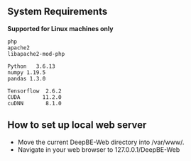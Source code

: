 ## System Requirements
**Supported for Linux machines only**
```
php
apache2
libapache2-mod-php

Python   3.6.13
numpy 1.19.5
pandas 1.3.0

Tensorflow  2.6.2
CUDA       11.2.0
cuDNN       8.1.0
```

## How to set up local web server
- Move the current DeepBE-Web directory into /var/www/.
-  Navigate in your web browser to 127.0.0.1/DeepBE-Web
